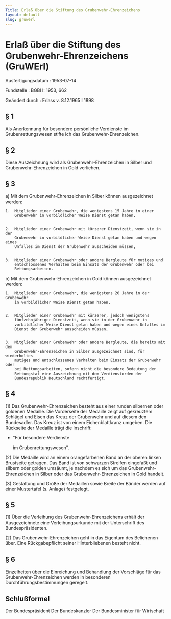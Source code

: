 ```yaml
---
Title: Erlaß über die Stiftung des Grubenwehr-Ehrenzeichens
layout: default
slug: gruwerl
---
```


# Erlaß über die Stiftung des Grubenwehr-Ehrenzeichens (GruWErl)

Ausfertigungsdatum
:   1953-07-14

Fundstelle
:   BGBl I: 1953, 662

Geändert durch
:   Erlass v. 8.12.1965 I 1898


## § 1

Als Anerkennung für besondere persönliche Verdienste im
Grubenrettungswesen stifte ich das Grubenwehr-Ehrenzeichen.


## § 2

Diese Auszeichnung wird als Grubenwehr-Ehrenzeichen in Silber und
Grubenwehr-Ehrenzeichen in Gold verliehen.


## § 3


a)  Mit dem Grubenwehr-Ehrenzeichen in Silber können ausgezeichnet werden:

    1.  Mitglieder einer Grubenwehr, die wenigstens 15 Jahre in einer
        Grubenwehr in vorbildlicher Weise Dienst getan haben,


    2.  Mitglieder einer Grubenwehr mit kürzerer Dienstzeit, wenn sie in der
        Grubenwehr in vorbildlicher Weise Dienst getan haben und wegen eines
        Unfalles im Dienst der Grubenwehr ausscheiden müssen,


    3.  Mitglieder einer Grubenwehr oder andere Bergleute für mutiges und
        entschlossenes Verhalten beim Einsatz der Grubenwehr oder bei
        Rettungsarbeiten.





b)  Mit dem Grubenwehr-Ehrenzeichen in Gold können ausgezeichnet werden:

    1.  Mitglieder einer Grubenwehr, die wenigstens 20 Jahre in der Grubenwehr
        in vorbildlicher Weise Dienst getan haben,


    2.  Mitglieder einer Grubenwehr mit kürzerer, jedoch wenigstens
        fünfzehnjähriger Dienstzeit, wenn sie in der Grubenwehr in
        vorbildlicher Weise Dienst getan haben und wegen eines Unfalles im
        Dienst der Grubenwehr ausscheiden müssen,


    3.  Mitglieder einer Grubenwehr oder andere Bergleute, die bereits mit dem
        Grubenwehr-Ehrenzeichen in Silber ausgezeichnet sind, für wiederholtes
        mutiges und entschlossenes Verhalten beim Einsatz der Grubenwehr oder
        bei Rettungsarbeiten, sofern nicht die besondere Bedeutung der
        Rettungstat eine Auszeichnung mit dem Verdienstorden der
        Bundesrepublik Deutschland rechtfertigt.








## § 4

(1) Das Grubenwehr-Ehrenzeichen besteht aus einer runden silbernen
oder goldenen Medaille. Die Vorderseite der Medaille zeigt auf
gekreuztem Schlägel und Eisen das Kreuz der Grubenwehr und auf diesem
den Bundesadler. Das Kreuz ist von einem Eichenblattkranz umgeben. Die
Rückseite der Medaille trägt die Inschrift:

*   "Für besondere Verdienste

    im Grubenrettungswesen".




(2) Die Medaille wird an einem orangefarbenen Band an der oberen
linken Brustseite getragen. Das Band ist von schwarzen Streifen
eingefaßt und silbern oder golden umsäumt, je nachdem es sich um das
Grubenwehr-Ehrenzeichen in Silber oder das Grubenwehr-Ehrenzeichen in
Gold handelt.

(3) Gestaltung und Größe der Medaillen sowie Breite der Bänder werden
auf einer Mustertafel (s. Anlage) festgelegt.


## § 5

(1) Über die Verleihung des Grubenwehr-Ehrenzeichens erhält der
Ausgezeichnete eine Verleihungsurkunde mit der Unterschrift des
Bundespräsidenten.

(2) Das Grubenwehr-Ehrenzeichen geht in das Eigentum des Beliehenen
über. Eine Rückgabepflicht seiner Hinterbliebenen besteht nicht.


## § 6

Einzelheiten über die Einreichung und Behandlung der Vorschläge für
das Grubenwehr-Ehrenzeichen werden in besonderen
Durchführungsbestimmungen geregelt.


## Schlußformel

Der Bundespräsident
Der Bundeskanzler
Der Bundesminister für Wirtschaft

